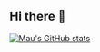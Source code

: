 ## Hi there 👋
[![Mau's GitHub stats](https://github-readme-stats.vercel.app/api?username=MauPllrsH)](https://github.com/anuraghazra/github-readme-stats)
<!--
**MauPllrsH/MauPllrsH** is a ✨ _special_ ✨ repository because its `README.md` (this file) appears on your GitHub profile.

Here are some ideas to get you started:

- 🔭 I’m currently working on ...
- 🌱 I’m currently learning ...
- 👯 I’m looking to collaborate on ...
- 🤔 I’m looking for help with ...
- 💬 Ask me about ...
- 📫 How to reach me: ...
- 😄 Pronouns: ...
- ⚡ Fun fact: ...
-->
